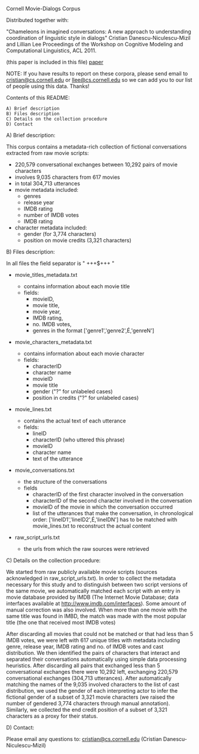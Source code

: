 Cornell Movie-Dialogs Corpus

Distributed together with:

"Chameleons in imagined conversations: A new approach to understanding coordination of linguistic style in dialogs"
Cristian Danescu-Niculescu-Mizil and Lillian Lee
Proceedings of the Workshop on Cognitive Modeling and Computational Linguistics, ACL 2011.

(this paper is included in this file) [paper](chameleons.pdf)

NOTE: If you have results to report on these corpora, please send email to cristian@cs.cornell.edu or llee@cs.cornell.edu so we can add you to our list of people using this data.  Thanks!


Contents of this README:

	A) Brief description
	B) Files description
	C) Details on the collection procedure
	D) Contact


A) Brief description:

This corpus contains a metadata-rich collection of fictional conversations extracted from raw movie scripts:

- 220,579 conversational exchanges between 10,292 pairs of movie characters
- involves 9,035 characters from 617 movies
- in total 304,713 utterances
- movie metadata included:
	- genres
	- release year
	- IMDB rating
	- number of IMDB votes
	- IMDB rating
- character metadata included:
	- gender (for 3,774 characters)
	- position on movie credits (3,321 characters)


B) Files description:

In all files the field separator is " +++$+++ "

- movie_titles_metadata.txt
	- contains information about each movie title
	- fields: 
		- movieID, 
		- movie title,
		- movie year, 
	   	- IMDB rating,
		- no. IMDB votes,
 		- genres in the format ['genre1','genre2',É,'genreN']

- movie_characters_metadata.txt
	- contains information about each movie character
	- fields:
		- characterID
		- character name
		- movieID
		- movie title
		- gender ("?" for unlabeled cases)
		- position in credits ("?" for unlabeled cases) 

- movie_lines.txt
	- contains the actual text of each utterance
	- fields:
		- lineID
		- characterID (who uttered this phrase)
		- movieID
		- character name
		- text of the utterance

- movie_conversations.txt
	- the structure of the conversations
	- fields
		- characterID of the first character involved in the conversation
		- characterID of the second character involved in the conversation
		- movieID of the movie in which the conversation occurred
		- list of the utterances that make the conversation, in chronological 
			order: ['lineID1','lineID2',É,'lineIDN']
			has to be matched with movie_lines.txt to reconstruct the actual content

- raw_script_urls.txt
	- the urls from which the raw sources were retrieved

C) Details on the collection procedure:

We started from raw publicly available movie scripts (sources acknowledged in 
raw_script_urls.txt).  In order to collect the metadata necessary for this study 
and to distinguish between two script versions of the same movie, we automatically
 matched each script with an entry in movie database provided by IMDB (The Internet
 Movie Database; data interfaces available at http://www.imdb.com/interfaces). Some
 amount of manual correction was also involved. When  more than one movie with the same
 title was found in IMBD, the match was made with the most popular title 
(the one that received most IMDB votes)  

After discarding all movies that could not be matched or that had less than 5 IMDB 
votes, we were left with 617 unique titles with metadata including genre, release 
year, IMDB rating and no. of IMDB votes and cast distribution.  We then identified 
the pairs of characters that interact and separated their conversations automatically 
using simple data processing heuristics. After discarding all pairs that exchanged 
less than 5 conversational exchanges there were 10,292 left, exchanging 220,579 
conversational exchanges (304,713 utterances).  After automatically matching the names 
of the 9,035 involved characters to the list of cast distribution, we used the 
gender of each interpreting actor to infer the fictional gender of a subset of 
3,321 movie characters (we raised the number of gendered 3,774 characters through
 manual annotation). Similarly, we collected the end credit position of a subset 
of 3,321 characters as a proxy for their status.


D) Contact:

Please email any questions to: cristian@cs.cornell.edu (Cristian Danescu-Niculescu-Mizil)
